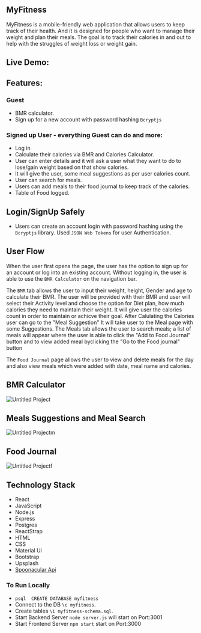## MyFitness

MyFitness is a mobile-friendly web application that allows users to keep track of their health. And it is designed for people who want to manage their weight and plan their meals. The goal is to track their calories in and out to help with the struggles of weight loss or weight gain.

## Live Demo:


## Features:

### Guest 
  - BMR calculator.
  - Sign up for a new account with password hashing `Bcryptjs`

### Signed up User - everything Guest can do and more:
  - Log in
  - Calculate their calories via BMR and Calories Calculator.
  - User can enter details and it will ask a user what they want to do to lose/gain weight based on that show calories.
  - It will give the user, some meal suggestions as per user calories count.
  - User can search for meals.
  - Users can add meals to their food journal to keep track of the calories.
  - Table of Food logged.

## Login/SignUp Safely
-  Users can create an account login with password hashing using the `Bcryptjs` library. Used `JSON Web Tokens` for user Authentication.

## User Flow
When the user first opens the page, the user has the option to sign up for an account or log into an existing account.
Without logging in, the user is able to use the `BMR Calculator` on the navigation bar.

The `BMR` tab allows the user to input their weight, height, Gender and age to calculate their BMR. The user will be provided with their BMR and user will select their Activity level and choose the option for Diet plan, how much calories they need to maintain their weight. It will give user the calories count in order to maintain or achicve their goal.
After Calulating the Calories user can go to the "Meal Suggestion" It will take user to the Meal page with some Suggestions. The Meals tab allows the user to search meals; a list of meals will appear where the user is able to click the "Add to Food Journal" button and to view added meal byclicking the "Go to the Food journal" button

The `Food Journal` page allows the user to view and delete meals for the day and also view meals which were added with date, meal name and calories.

## BMR Calculator
  ![Untitled Project](https://user-images.githubusercontent.com/62223366/149674685-4c352184-4995-4fb5-8a15-4434ebfc6444.gif)
  
## Meals Suggestions and Meal Search
![Untitled Projectm](https://user-images.githubusercontent.com/62223366/149675854-e75d83f0-7bf0-44fc-bef4-0ac76aa75240.gif)

## Food Journal
![Untitled Projectf](https://user-images.githubusercontent.com/62223366/149675383-abaf14c6-6b3b-4bb0-b346-c81b790c8860.gif)

## Technology Stack
 - React
 - JavaScript
 - Node.js
 - Express
 - Postgres
 - ReactStrap
 - HTML
 - CSS
 - Material Ui
 - Bootstrap
 - Upsplash 
 - [Spoonacular Api](https://spoonacular.com/food-api)

### To Run Locally
 - `psql  CREATE DATABASE myfitness`
 - Connect to the DB `\c myfitness`.
 - Create tables `\i myfitness-schema.sql`.
 - Start Backend Server `node server.js` will start on Port:3001
 - Start Frontend Server `npm start` start on Port:3000
